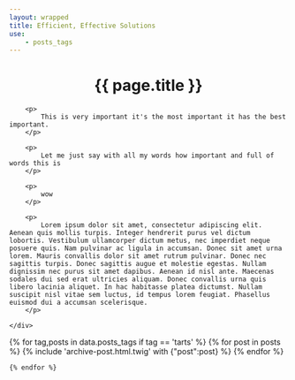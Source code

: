 ```yaml
---
layout: wrapped
title: Efficient, Effective Solutions
use:
    - posts_tags
---
```


<h1 style="text-align:center;">{{ page.title }}</h1>

<article class="is-centered post">
    <div class="post-content">
        
        <p>
            This is very important it's the most important it has the best important.
        </p>
        
        <p>
            Let me just say with all my words how important and full of words this is
        </p>
        
        <p>
            wow
        </p>
        
        <p>
            Lorem ipsum dolor sit amet, consectetur adipiscing elit. Aenean quis mollis turpis. Integer hendrerit purus vel dictum lobortis. Vestibulum ullamcorper dictum metus, nec imperdiet neque posuere quis. Nam pulvinar ac ligula in accumsan. Donec sit amet urna lorem. Mauris convallis dolor sit amet rutrum pulvinar. Donec nec sagittis turpis. Donec sagittis augue et molestie egestas. Nullam dignissim nec purus sit amet dapibus. Aenean id nisl ante. Maecenas sodales dui sed erat ultricies aliquam. Donec convallis urna quis libero lacinia aliquet. In hac habitasse platea dictumst. Nullam suscipit nisl vitae sem luctus, id tempus lorem feugiat. Phasellus euismod dui a accumsan scelerisque.
        </p>
        
    </div>
</article>


<!--<h1 class="is-centered">What I've written about it:</h1>-->
<div class="blog-archive">
    {% for tag,posts in data.posts_tags if tag == 'tarts' %}
        {% for post in posts %}
            {% include 'archive-post.html.twig' with {"post":post} %}
        {% endfor %}
        
    {% endfor %}
</div>
